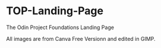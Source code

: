 # TOP-Landing-Page
The Odin Project Foundations Landing Page

All images are from Canva Free Versionn and edited in GIMP.